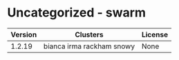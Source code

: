 # Uncategorized - swarm







| Version | Clusters | License |
| ------- | -------- | ------- |
| 1.2.19 | bianca irma rackham snowy | None |
